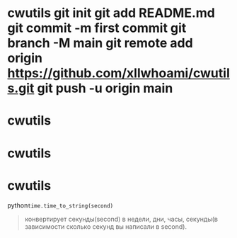# cwutils git init git add README.md git commit -m first commit git branch -M main git remote add origin https://github.com/xllwhoami/cwutils.git git push -u origin main
# cwutils
# cwutils
# cwutils
python```time.time_to_string(second)```
> конвертирует секунды(second) в недели, дни, часы, секунды(в зависимости сколько секунд вы написали в second). 
